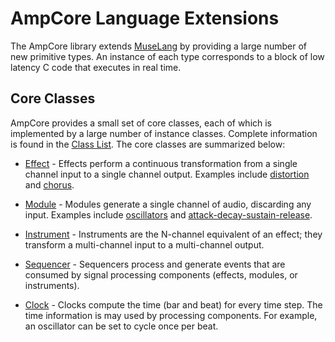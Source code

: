 AmpCore Language Extensions
===========================

The AmpCore library extends [MuseLang](../../lang/README.md) by providing a
large number of new primitive types. An instance of each type corresponds to a
block of low latency C code that executes in real time.

## Core Classes

AmpCore provides a small set of core classes, each of which is implemented by
a large number of instance classes. Complete information is found in the
[Class List](class.md). The core classes are summarized below:

  * [Effect](index.md#effect) - Effects perform a continuous transformation
    from a single channel input to a single channel output. Examples include
    [distortion](efx/dist.md) and [chorus](efx/chorus.md).

  * [Module](index.md#module) - Modules generate a single channel of audio,
    discarding any input. Examples include [oscillators](mod/osc.md) and
    [attack-decay-sustain-release](mod/adsr.md).

  * [Instrument](index.md#instrument) - Instruments are the N-channel
    equivalent of an effect; they transform a multi-channel input to a
    multi-channel output.

  * [Sequencer](index.md#sequencer) - Sequencers process and generate events
    that are consumed by signal processing components (effects, modules, or
    instruments).

  * [Clock](index.md#clock) - Clocks compute the time (bar and beat) for every
    time step. The time information is may used by processing components. For
    example, an oscillator can be set to cycle once per beat.
